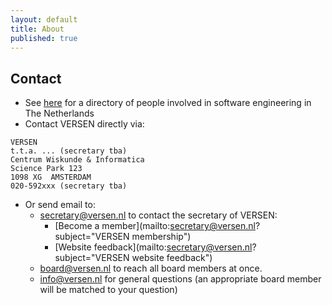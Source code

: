 ```yaml
---
layout: default
title: About
published: true
---
```


## Contact 

* See [here](../directory) for a directory of people involved in software engineering in The Netherlands
* Contact VERSEN directly via:

```
VERSEN 
t.t.a. ... (secretary tba)
Centrum Wiskunde & Informatica
Science Park 123
1098 XG  AMSTERDAM
020-592xxx (secretary tba)
```

* Or send email to:
   * [secretary@versen.nl](mailto:secretary@versen.nl) to contact the secretary of VERSEN:
      * [Become a member](mailto:secretary@versen.nl?subject="VERSEN membership")
      * [Website feedback](mailto:secretary@versen.nl?subject="VERSEN website feedback")
   * [board@versen.nl](mailto:board@versen.nl) to reach all board members at once.
   * [info@versen.nl](mailto:info@versen.nl) for general questions (an appropriate board member will be matched to your question)
